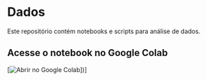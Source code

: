 # Dados

Este repositório contém notebooks e scripts para análise de dados.

## Acesse o notebook no Google Colab

[![Abrir no Google Colab](https://colab.research.google.com/drive/1OlnV-YG_dq5t4T-XrgtoSvVt_URiIYxD?usp=sharing)])]
